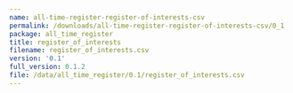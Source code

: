 ```yaml
---
name: all-time-register-register-of-interests-csv
permalink: /downloads/all-time-register-register-of-interests-csv/0_1
package: all_time_register
title: register_of_interests
filename: register_of_interests.csv
version: '0.1'
full_version: 0.1.2
file: /data/all_time_register/0.1/register_of_interests.csv
---
```

